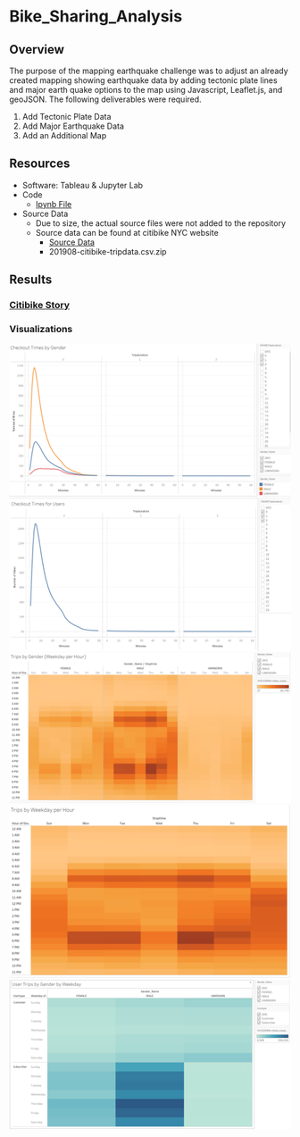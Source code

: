 # Bike_Sharing_Analysis

## Overview
The purpose of the mapping earthquake challenge was to adjust an already created mapping showing earthquake data by adding tectonic plate lines and major earth quake options to the map using Javascript, Leaflet.js, and geoJSON. The following deliverables were required.
  1.  Add Tectonic Plate Data
  2.  Add Major Earthquake Data
  3.  Add an Additional Map
  
## Resources
  - Software: Tableau & Jupyter Lab
  - Code
    - [Ipynb File](https://github.com/sbretag/Bike_Sharing/blob/main/NYC_Citibike_Challenge.ipynb)
  - Source Data
    - Due to size, the actual source files were not added to the repository
    - Source data can be found at citibike NYC website
      - [Source Data](https://www.citibikenyc.com/system-data)
      - 201908-citibike-tripdata.csv.zip

## Results

### [Citibike Story](https://public.tableau.com/shared/3GMY2CKTM?:display_count=n&:origin=viz_share_link)

### Visualizations

![image](https://github.com/sbretag/Bike_Sharing/blob/main/Images/Checkout%20Times%20by%20Gender%20(Medium).png)
![image](https://github.com/sbretag/Bike_Sharing/blob/main/Images/Checkout%20Times%20for%20Users%20(Medium).png)
![image](https://github.com/sbretag/Bike_Sharing/blob/main/Images/Trips%20by%20Gender%20(Weekday%20per%20Hour)%20(Medium).png)
![image](https://github.com/sbretag/Bike_Sharing/blob/main/Images/Trips%20by%20Weekday%20per%20Hour%20(Medium).png)
![image](https://github.com/sbretag/Bike_Sharing/blob/main/Images/User%20Trips%20by%20Gender%20by%20Weekday%20(Medium).png)

